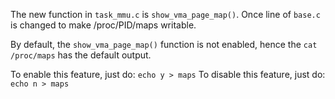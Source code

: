 The new function in `task_mmu.c` is `show_vma_page_map()`.
Once line of `base.c` is changed to make /proc/PID/maps writable.

By default, the `show_vma_page_map()` function is not enabled,
hence the `cat /proc/maps` has the default output.

To enable this feature, just do:
	`echo y > maps`
To disable this feature, just do:
	`echo n > maps`
